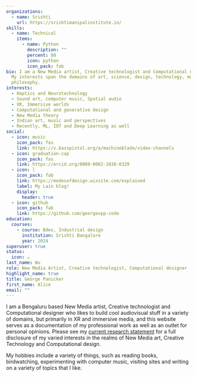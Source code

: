 ```yaml
---
organizations:
  - name: Srishti
    url: https://srishtimanipalinstitute.in/
skills:
  - name: Technical
    items:
      - name: Python
        description: ""
        percent: 80
        icon: python
        icon_pack: fab
bio: I am a New Media artist, Creative technologist and Computational designer.
  My interests span the domains of art, science, design, technology, music and
  philosophy.
interests:
  - Haptics and Neurotechnology
  - Sound art, computer music, Spatial audio
  - XR, Immersive worlds
  - Computational and generative design
  - New Media theory
  - Indian art, music and perspectives
  - Recently, ML, IOT and Deep Learning as well
social:
  - icon: music
    icon_pack: fas
    link: https://v.basspistol.org/a/machineblade/video-channels
  - icon: graduation-cap
    icon_pack: fas
    link: https://orcid.org/0009-0002-1038-0329
  - icon: l
    icon_pack: fab
    link: https://modesofdesign.wixsite.com/explained
    label: My Lain blog!
    display:
      header: true
  - icon: github
    icon_pack: fab
    link: https://github.com/georgevpp-code
education:
  courses:
    - course: Bdes, Industrial design
      institution: Srishti Bangalore
      year: 2024
superuser: true
status:
  icon: ☕️
last_name: Wu
role: New Media Artist, Creative technologist, Computational designer
highlight_name: true
title: George Panicker
first_name: Alice
email: ""
---
```

I am a Bengaluru based New Media artist, Creative technologist and Computational designer who likes to build cool audiovisual stuff in a variety of domains, but primarily in XR and immersive media, and this website serves as a documentation of my professional work as well as an outlet for personal opinions. Please see my [current research statement](https://drive.google.com/file/d/1Soz_x1HDM0kSgqYokWD8f_XxeeeMIdf6/view?usp=sharing) for a full disclosure of my varied interests in the realms of New Media art, Creative Technology and Computational design. 

My hobbies include a variety of things, such as reading books, birdwatching, experimenting with computer music, visiting sites and writing on a variety of topics that I like.
